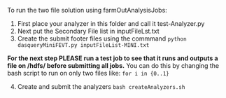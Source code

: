 To run the two file solution using farmOutAnalysisJobs:
1. First place your analyzer in this folder and call it test-Analyzer.py
2. Next put the Secondary File list in inputFileLst.txt
3. Create the submit footer files using the commmand ```python dasqueryMiniFEVT.py inputFileList-MINI.txt```

**For the next step PLEASE run a test job to see that it runs and outputs a file on /hdfs/ before submitting all jobs.** You can do this by changing the bash script to run on only two files like: ```for i in {0..1}```

4. Create and submit the analyzers ```bash createAnalyzers.sh```

